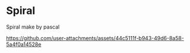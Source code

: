 # Spiral
Spiral make by pascal

https://github.com/user-attachments/assets/44c5111f-b943-49d6-8a58-5a4f0a14528e

